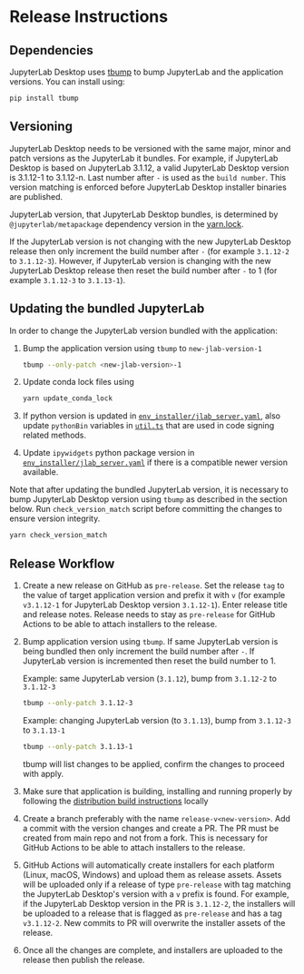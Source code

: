 # Release Instructions

## Dependencies

JupyterLab Desktop uses [tbump](https://github.com/dmerejkowsky/tbump) to bump JupyterLab and the application versions. You can install using:

```bash
pip install tbump
```

## Versioning

JupyterLab Desktop needs to be versioned with the same major, minor and patch versions as the JupyterLab it bundles. For example, if JupyterLab Desktop is based on JupyterLab 3.1.12, a valid JupyterLab Desktop version is 3.1.12-1 to 3.1.12-n. Last number after `-` is used as the `build number`. This version matching is enforced before JupyterLab Desktop installer binaries are published.

JupyterLab version, that JupyterLab Desktop bundles, is determined by `@jupyterlab/metapackage` dependency version in the [yarn.lock](yarn.lock).

If the JupyterLab version is not changing with the new JupyterLab Desktop release then only increment the build number after `-` (for example `3.1.12-2` to `3.1.12-3`). However, if JupyterLab version is changing with the new JupyterLab Desktop release then reset the build number after `-` to 1 (for example `3.1.12-3` to `3.1.13-1`).

## Updating the bundled JupyterLab

In order to change the JupyterLab version bundled with the application:

1. Bump the application version using `tbump` to `new-jlab-version-1`

   ```bash
   tbump --only-patch <new-jlab-version>-1
   ```

2. Update conda lock files using

   ```bash
   yarn update_conda_lock
   ```

3. If python version is updated in [`env_installer/jlab_server.yaml`](env_installer/jlab_server.yaml), also update `pythonBin` variables in [`util.ts`](src/main/utils.ts) that are used in code signing related methods.

4. Update `ipywidgets` python package version in [`env_installer/jlab_server.yaml`](env_installer/jlab_server.yaml) if there is a compatible newer version available.

Note that after updating the bundled JupyterLab version, it is necessary to bump JupyterLab Desktop version using `tbump` as described in the section below. Run `check_version_match` script before committing the changes to ensure version integrity.

```bash
yarn check_version_match
```

## Release Workflow

1. Create a new release on GitHub as `pre-release`. Set the release `tag` to the value of target application version and prefix it with `v` (for example `v3.1.12-1` for JupyterLab Desktop version `3.1.12-1`). Enter release title and release notes. Release needs to stay as `pre-release` for GitHub Actions to be able to attach installers to the release.

2. Bump application version using `tbump`. If same JupyterLab version is being bundled then only increment the build number after `-`. If JupyterLab version is incremented then reset the build number to 1.

   Example: same JupyterLab version (`3.1.12`), bump from `3.1.12-2` to `3.1.12-3`

   ```bash
   tbump --only-patch 3.1.12-3
   ```

   Example: changing JupyterLab version (to `3.1.13`), bump from `3.1.12-3` to `3.1.13-1`

   ```bash
   tbump --only-patch 3.1.13-1
   ```

   tbump will list changes to be applied, confirm the changes to proceed with apply.

3. Make sure that application is building, installing and running properly by following the [distribution build instructions](README.md##building-for-distribution) locally

4. Create a branch preferably with the name `release-v<new-version>`. Add a commit with the version changes and create a PR. The PR must be created from main repo and not from a fork. This is necessary for GitHub Actions to be able to attach installers to the release.

5. GitHub Actions will automatically create installers for each platform (Linux, macOS, Windows) and upload them as release assets. Assets will be uploaded only if a release of type `pre-release` with tag matching the JupyterLab Desktop's version with a `v` prefix is found. For example, if the JupyterLab Desktop version in the PR is `3.1.12-2`, the installers will be uploaded to a release that is flagged as `pre-release` and has a tag `v3.1.12-2`. New commits to PR will overwrite the installer assets of the release.

6. Once all the changes are complete, and installers are uploaded to the release then publish the release.
